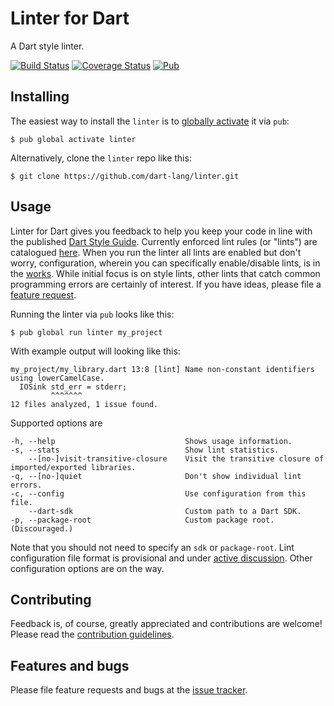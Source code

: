 # Linter for Dart

A Dart style linter.

[![Build Status](https://travis-ci.org/dart-lang/linter.svg)](https://travis-ci.org/dart-lang/linter)
[![Coverage Status](https://coveralls.io/repos/dart-lang/linter/badge.svg)](https://coveralls.io/r/dart-lang/linter)
[![Pub](https://img.shields.io/pub/v/linter.svg)]()

## Installing

The easiest way to install the `linter` is to [globally activate](https://www.dartlang.org/tools/pub/cmd/pub-global.html) it via `pub`:

    $ pub global activate linter

Alternatively, clone the `linter` repo like this:

    $ git clone https://github.com/dart-lang/linter.git

## Usage

Linter for Dart gives you feedback to help you keep your code in line with the published [Dart Style Guide](https://www.dartlang.org/articles/style-guide/). Currently enforced lint rules (or "lints") are catalogued [here](http://dart-lang.github.io/linter/lints/).  When you run the linter all lints are enabled but don't worry, configuration, wherein you can specifically enable/disable lints, is in the [works](https://github.com/dart-lang/linter/issues/7).  While initial focus is on style lints, other lints that catch common programming errors are certainly of interest.  If you have ideas, please file a [feature request][tracker].

Running the linter via `pub` looks like this:

    $ pub global run linter my_project

With example output will looking like this:

    my_project/my_library.dart 13:8 [lint] Name non-constant identifiers using lowerCamelCase.
      IOSink std_err = stderr;
             ^^^^^^^
    12 files analyzed, 1 issue found.

Supported options are

    -h, --help                             Shows usage information.
    -s, --stats                            Show lint statistics.
        --[no-]visit-transitive-closure    Visit the transitive closure of imported/exported libraries.
    -q, --[no-]quiet                       Don't show individual lint errors.
    -c, --config                           Use configuration from this file.
        --dart-sdk                         Custom path to a Dart SDK.
    -p, --package-root                     Custom package root. (Discouraged.)

Note that you should not need to specify an `sdk` or `package-root`. Lint configuration file format is provisional and under [active discussion](https://github.com/dart-lang/linter/issues/41). Other configuration options are on the way.  


## Contributing

Feedback is, of course, greatly appreciated and contributions are welcome! Please read the
[contribution guidelines](CONTRIBUTING.md).

## Features and bugs

Please file feature requests and bugs at the [issue tracker][tracker].

[tracker]: https://github.com/dart-lang/linter/issues


